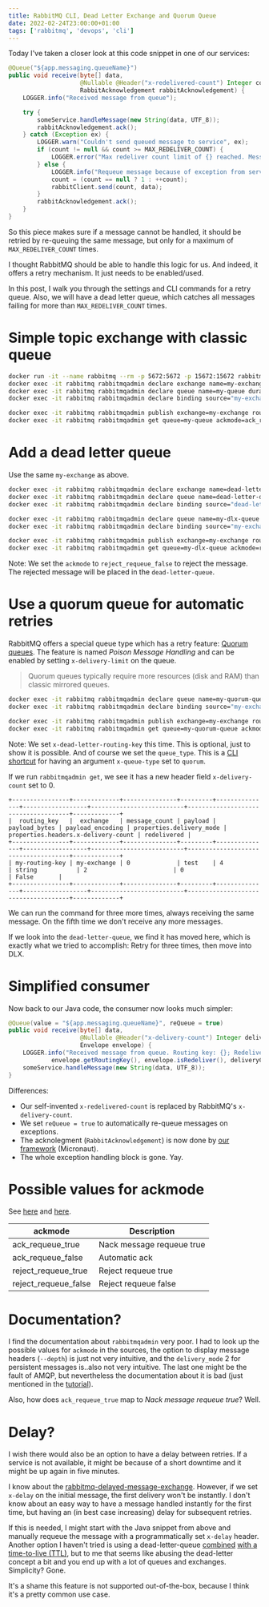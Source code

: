 ```yaml
---
title: RabbitMQ CLI, Dead Letter Exchange and Quorum Queue
date: 2022-02-24T23:00:00+01:00
tags: ['rabbitmq', 'devops', 'cli']
---
```


Today I've taken a closer look at this code snippet in one of our services:

```java
@Queue("${app.messaging.queueName}")
public void receive(byte[] data,
                    @Nullable @Header("x-redelivered-count") Integer count,
                    RabbitAcknowledgement rabbitAcknowledgement) {
    LOGGER.info("Received message from queue");

    try {
        someService.handleMessage(new String(data, UTF_8));
        rabbitAcknowledgement.ack();
    } catch (Exception ex) {
        LOGGER.warn("Couldn't send queued message to service", ex);
        if (count != null && count >= MAX_REDELIVER_COUNT) {
            LOGGER.error("Max redeliver count limit of {} reached. Message will be discarded.", MAX_REDELIVER_COUNT);
        } else {
            LOGGER.info("Requeue message because of exception from service.");
            count = (count == null ? 1 : ++count);
            rabbitClient.send(count, data);
        }
        rabbitAcknowledgement.ack();
    }
}
```

So this piece makes sure if a message cannot be handled, it should be retried by re-queuing the same message,
but only for a maximum of `MAX_REDELIVER_COUNT` times.

I thought RabbitMQ should be able to handle this logic for us.
And indeed, it offers a retry mechanism.
It just needs to be enabled/used.

In this post, I walk you through the settings and CLI commands for a retry queue.
Also, we will have a dead letter queue, which catches all messages failing for more than `MAX_REDELIVER_COUNT` times.

# Simple topic exchange with classic queue

```bash
docker run -it --name rabbitmq --rm -p 5672:5672 -p 15672:15672 rabbitmq:3.8-management
docker exec -it rabbitmq rabbitmqadmin declare exchange name=my-exchange type=topic durable=true
docker exec -it rabbitmq rabbitmqadmin declare queue name=my-queue durable=true
docker exec -it rabbitmq rabbitmqadmin declare binding source="my-exchange" destination_type="queue" destination="my-queue" routing_key="*"

docker exec -it rabbitmq rabbitmqadmin publish exchange=my-exchange routing_key=my-routing-key properties="{\"delivery_mode\":2}" payload='test'
docker exec -it rabbitmq rabbitmqadmin get queue=my-queue ackmode=ack_requeue_true --depth=4
```

# Add a dead letter queue

Use the same `my-exchange` as above.

```bash
docker exec -it rabbitmq rabbitmqadmin declare exchange name=dead-letter-exchange type=topic durable=true
docker exec -it rabbitmq rabbitmqadmin declare queue name=dead-letter-queue durable=true
docker exec -it rabbitmq rabbitmqadmin declare binding source="dead-letter-exchange" destination_type="queue" destination="dead-letter-queue" routing_key="*"

docker exec -it rabbitmq rabbitmqadmin declare queue name=my-dlx-queue durable=true arguments="{\"x-dead-letter-exchange\":\"dead-letter-exchange\"}"
docker exec -it rabbitmq rabbitmqadmin declare binding source="my-exchange" destination_type="queue" destination="my-dlx-queue" routing_key="*"

docker exec -it rabbitmq rabbitmqadmin publish exchange=my-exchange routing_key=my-routing-key properties="{\"delivery_mode\":2}" payload='test'
docker exec -it rabbitmq rabbitmqadmin get queue=my-dlx-queue ackmode=reject_requeue_false --depth=4
```

Note: We set the `ackmode` to `reject_requeue_false` to reject the message.
The rejected message will be placed in the `dead-letter-queue`.

# Use a quorum queue for automatic retries

RabbitMQ offers a special queue type which has a retry feature: [Quorum queues](https://www.rabbitmq.com/quorum-queues.html).
The feature is named *Poison Message Handling* and can be enabled by setting `x-delivery-limit` on the queue.

> Quorum queues typically require more resources (disk and RAM) than classic mirrored queues.

```bash
docker exec -it rabbitmq rabbitmqadmin declare queue name=my-quorum-queue queue_type=quorum durable=true arguments="{\"x-dead-letter-exchange\":\"dead-letter-exchange\",\"x-dead-letter-routing-key\":\"bar\",\"x-delivery-limit\":3}"
docker exec -it rabbitmq rabbitmqadmin declare binding source="my-exchange" destination_type="queue" destination="my-quorum-queue" routing_key="*"

docker exec -it rabbitmq rabbitmqadmin publish exchange=my-exchange routing_key=my-routing-key properties="{\"delivery_mode\":2}" payload='test'
docker exec -it rabbitmq rabbitmqadmin get queue=my-quorum-queue ackmode=ack_requeue_true --depth=4
```

Note: We set `x-dead-letter-routing-key` this time. This is optional, just to show it is possible.
And of course we set the `queue_type`. This is a [CLI shortcut](https://github.com/rabbitmq/rabbitmq-management/issues/761)
for having an argument `x-queue-type` set to `quorum`.

If we run `rabbitmqadmin get`, we see it has a new header field `x-delivery-count` set to 0.

```
+----------------+-------------+---------------+---------+---------------+------------------+--------------------------+-------------------------------------+-------------+
|  routing_key   |  exchange   | message_count | payload | payload_bytes | payload_encoding | properties.delivery_mode | properties.headers.x-delivery-count | redelivered |
+----------------+-------------+---------------+---------+---------------+------------------+--------------------------+-------------------------------------+-------------+
| my-routing-key | my-exchange | 0             | test    | 4             | string           | 2                        | 0                                   | False       |
+----------------+-------------+---------------+---------+---------------+------------------+--------------------------+-------------------------------------+-------------+
```

We can run the command for three more times, always receiving the same message.
On the fifth time we don't receive any more messages.

If we look into the `dead-letter-queue`, we find it has moved here, which is exactly what we tried to accomplish:
Retry for three times, then move into DLX.

# Simplified consumer

Now back to our Java code, the consumer now looks much simpler:

```java
@Queue(value = "${app.messaging.queueName}", reQueue = true)
public void receive(byte[] data,
                    @Nullable @Header("x-delivery-count") Integer deliveryCount,
                    Envelope envelope) {
    LOGGER.info("Received message from queue. Routing key: {}; Redelivered: {}, Delivery count: {}",
            envelope.getRoutingKey(), envelope.isRedeliver(), deliveryCount);
    someService.handleMessage(new String(data, UTF_8));
}
```

Differences:

- Our self-invented `x-redelivered-count` is replaced by RabbitMQ's `x-delivery-count`.
- We set `reQueue = true` to automatically re-queue messages on exceptions.
- The acknolegment (`RabbitAcknowledgement`) is now done by [our framework](https://micronaut-projects.github.io/micronaut-rabbitmq/3.1.0/guide/index.html#consumerAcknowledge) (Micronaut).
- The whole exception handling block is gone. Yay.

# Possible values for ackmode

See [here](https://github.com/rabbitmq/rabbitmq-server/blob/e36a50a75c12d5aa8d2c7206c49cabfe4116fa72/deps/rabbitmq_management/src/rabbit_mgmt_wm_queue_get.erl#L90)
and [here](https://github.com/rabbitmq/rabbitmq-server/blob/e36a50a75c12d5aa8d2c7206c49cabfe4116fa72/deps/rabbitmq_management/priv/www/js/tmpl/queue.ejs#L318).


| ackmode              | Description               |
|----------------------|---------------------------|
| ack_requeue_true     | Nack message requeue true |
| ack_requeue_false    | Automatic ack             |
| reject_requeue_true  | Reject requeue true       |
| reject_requeue_false | Reject requeue false      |

# Documentation?

I find the documentation about `rabbitmqadmin` very poor.
I had to look up the possible values for `ackmode` in the sources, the option to display message headers (`--depth`) is just not very intuitive, and
the `delivery_mode` 2 for persistent messages is..also not very intuitive. The last one might be the fault of AMQP, but nevertheless the documentation about
it is bad (just mentioned in the [tutorial](https://www.rabbitmq.com/tutorials/tutorial-two-python.html)).

Also, how does `ack_requeue_true` map to *Nack message requeue true*? Well.

# Delay?

I wish there would also be an option to have a delay between retries.
If a service is not available, it might be because of a short downtime and it might be up again in five minutes.

I know about the [rabbitmq-delayed-message-exchange](https://github.com/rabbitmq/rabbitmq-delayed-message-exchange).
However, if we set `x-delay` on the initial message, the first delivery won't be instantly.
I don't know about an easy way to have a message handled instantly for the first time, but having an
(in best case increasing) delay for subsequent retries.

If this is needed, I might start with the Java snippet from above and manually requeue the message with a programmatically set `x-delay` header.
Another option I haven't tried is using a dead-letter-queue
[combined](https://dev.to/realflowcontrol/delayed-requeuing-with-rabbitmq-kc7)
[with a](https://dzone.com/articles/rabbitmq-consumer-retry-mechanism)
[time-to-live (TTL)](https://jack-vanlightly.com/blog/2017/3/24/rabbitmq-delayed-retry-approaches-that-work),
but to me that seems like abusing the dead-letter concept a bit and you end up with a lot of queues and exchanges. Simplicity? Gone.

It's a shame this feature is not supported out-of-the-box, because I think it's a pretty common use case.
